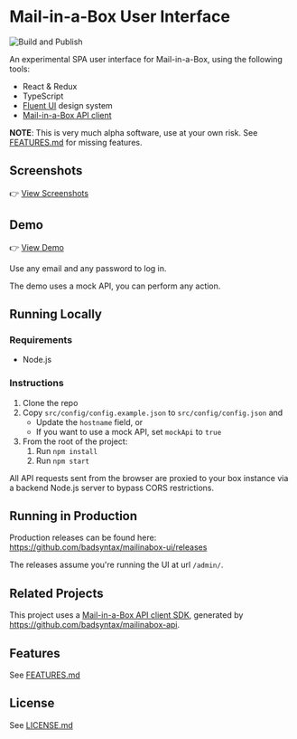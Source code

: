 # Mail-in-a-Box User Interface

![Build and Publish](https://github.com/badsyntax/mailinabox-ui/workflows/Build%20and%20Publish/badge.svg)

An experimental SPA user interface for Mail-in-a-Box, using the following tools:

- React & Redux
- TypeScript
- [Fluent UI](https://github.com/microsoft/fluentui) design system
- [Mail-in-a-Box API client](https://github.com/badsyntax/mailinabox-api)

**NOTE**: This is very much alpha software, use at your own risk. See [FEATURES.md](https://github.com/badsyntax/mailinabox-ui/blob/master/FEATURES.md) for missing features.

## Screenshots

👉 [View Screenshots](https://github.com/badsyntax/mailinabox-ui/wiki/Screenshots)

## Demo

👉 [View Demo](https://badsyntax.github.io/mailinabox-ui/)

Use any email and any password to log in.

The demo uses a mock API, you can perform any action.

## Running Locally

### Requirements

- Node.js

### Instructions

1. Clone the repo
2. Copy `src/config/config.example.json` to `src/config/config.json` and
   - Update the `hostname` field, or
   - If you want to use a mock API, set `mockApi` to `true`
3. From the root of the project:
   1. Run `npm install`
   2. Run `npm start`

All API requests sent from the browser are proxied to your box instance via a backend Node.js server to bypass CORS restrictions.

## Running in Production

Production releases can be found here: https://github.com/badsyntax/mailinabox-ui/releases

The releases assume you're running the UI at url `/admin/`. 

## Related Projects

This project uses a [Mail-in-a-Box API client SDK](https://www.npmjs.com/package/mailinabox-api), generated by https://github.com/badsyntax/mailinabox-api.

## Features

See [FEATURES.md](./FEATURES.md)

## License

See [LICENSE.md](./LICENSE.md)
